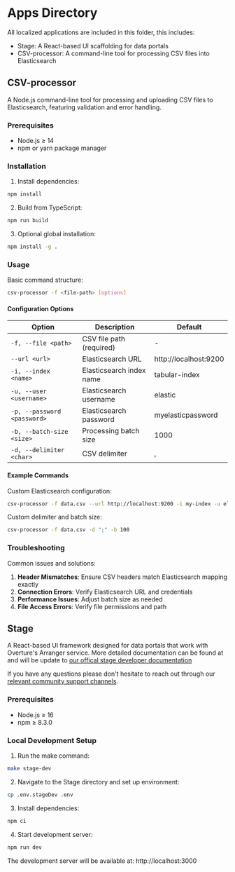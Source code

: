 # Apps Directory

All localized applications are included in this folder, this includes:

- Stage: A React-based UI scaffolding for data portals
- CSV-processor: A command-line tool for processing CSV files into Elasticsearch

## CSV-processor

A Node.js command-line tool for processing and uploading CSV files to
Elasticsearch, featuring validation and error handling.

### Prerequisites

- Node.js ≥ 14
- npm or yarn package manager

### Installation

1. Install dependencies:

```bash
npm install
```

2. Build from TypeScript:

```bash
npm run build
```

3. Optional global installation:

```bash
npm install -g .
```

### Usage

Basic command structure:

```bash
csv-processor -f <file-path> [options]
```

#### Configuration Options

| Option                      | Description              | Default               |
| --------------------------- | ------------------------ | --------------------- |
| `-f, --file <path>`         | CSV file path (required) | -                     |
| `--url <url>`               | Elasticsearch URL        | http://localhost:9200 |
| `-i, --index <name>`        | Elasticsearch index name | tabular-index         |
| `-u, --user <username>`     | Elasticsearch username   | elastic               |
| `-p, --password <password>` | Elasticsearch password   | myelasticpassword     |
| `-b, --batch-size <size>`   | Processing batch size    | 1000                  |
| `-d, --delimiter <char>`    | CSV delimiter            | ,                     |

#### Example Commands

Custom Elasticsearch configuration:

```bash
csv-processor -f data.csv --url http://localhost:9200 -i my-index -u elastic -p mypassword
```

Custom delimiter and batch size:

```bash
csv-processor -f data.csv -d ";" -b 100
```

### Troubleshooting

Common issues and solutions:

1. **Header Mismatches**: Ensure CSV headers match Elasticsearch mapping exactly
2. **Connection Errors**: Verify Elasticsearch URL and credentials
3. **Performance Issues**: Adjust batch size as needed
4. **File Access Errors**: Verify file permissions and path

## Stage

A React-based UI framework designed for data portals that work with Overture's
Arranger service. More detailed documentation can be found at and will be update
to
[our offical stage developer documentation](https://docs.overture.bio/docs/core-software/Stage/overview)

If you have any questions please don't hesitate to reach out through our
<a href="https://docs.overture.bio/community/support" target="_blank" rel="noopener">relevant
community support channels</a>.

### Prerequisites

- Node.js ≥ 16
- npm ≥ 8.3.0

### Local Development Setup

1. Run the make command:

```bash
make stage-dev
```

2. Navigate to the Stage directory and set up environment:

```bash
cp .env.stageDev .env
```

3. Install dependencies:

```bash
npm ci
```

4. Start development server:

```bash
npm run dev
```

The development server will be available at: http://localhost:3000
